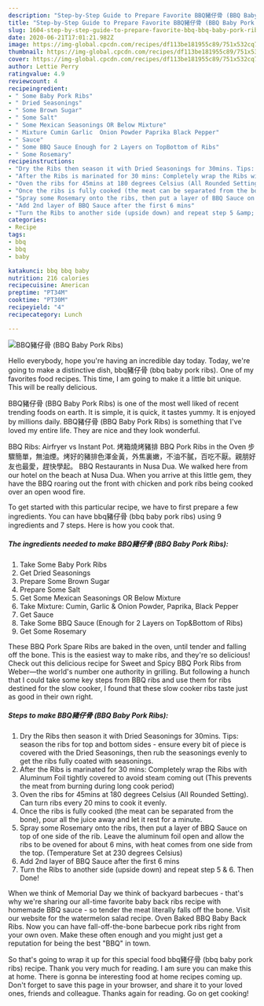 ```yaml
---
description: "Step-by-Step Guide to Prepare Favorite BBQ豬仔骨 (BBQ Baby Pork Ribs)"
title: "Step-by-Step Guide to Prepare Favorite BBQ豬仔骨 (BBQ Baby Pork Ribs)"
slug: 1604-step-by-step-guide-to-prepare-favorite-bbq-bbq-baby-pork-ribs
date: 2020-06-21T17:01:21.982Z
image: https://img-global.cpcdn.com/recipes/df113be181955c89/751x532cq70/bbq豬仔骨-bbq-baby-pork-ribs-recipe-main-photo.jpg
thumbnail: https://img-global.cpcdn.com/recipes/df113be181955c89/751x532cq70/bbq豬仔骨-bbq-baby-pork-ribs-recipe-main-photo.jpg
cover: https://img-global.cpcdn.com/recipes/df113be181955c89/751x532cq70/bbq豬仔骨-bbq-baby-pork-ribs-recipe-main-photo.jpg
author: Lettie Perry
ratingvalue: 4.9
reviewcount: 4
recipeingredient:
- " Some Baby Pork Ribs"
- " Dried Seasonings"
- " Some Brown Sugar"
- " Some Salt"
- " Some Mexican Seasonings OR Below Mixture"
- " Mixture Cumin Garlic  Onion Powder Paprika Black Pepper"
- " Sauce"
- " Some BBQ Sauce Enough for 2 Layers on TopBottom of Ribs"
- " Some Rosemary"
recipeinstructions:
- "Dry the Ribs then season it with Dried Seasonings for 30mins. Tips: season the ribs for top and bottom sides - ensure every bit of piece is covered with the Dried Seasonings, then rub the seasonings evenly to get the ribs fully coated with seasonings."
- "After the Ribs is marinated for 30 mins: Completely wrap the Ribs with Aluminum Foil tightly covered to avoid steam coming out (This prevents the meat from burning during long cook period)"
- "Oven the ribs for 45mins at 180 degrees Celsius (All Rounded Setting). Can turn ribs every 20 mins to cook it evenly."
- "Once the ribs is fully cooked (the meat can be separated from the bone), pour all the juice away and let it rest for a minute."
- "Spray some Rosemary onto the ribs, then put a layer of BBQ Sauce on top of one side of the rib. Leave the aluminum foil open and allow the ribs to be ovened for about 6 mins, with heat comes from one side from the top. (Temperature Set at 230 degrees Celsius)"
- "Add 2nd layer of BBQ Sauce after the first 6 mins"
- "Turn the Ribs to another side (upside down) and repeat step 5 &amp; 6. Then Done!"
categories:
- Recipe
tags:
- bbq
- bbq
- baby

katakunci: bbq bbq baby 
nutrition: 216 calories
recipecuisine: American
preptime: "PT34M"
cooktime: "PT30M"
recipeyield: "4"
recipecategory: Lunch

---
```



![BBQ豬仔骨 (BBQ Baby Pork Ribs)](https://img-global.cpcdn.com/recipes/df113be181955c89/751x532cq70/bbq豬仔骨-bbq-baby-pork-ribs-recipe-main-photo.jpg)

Hello everybody, hope you're having an incredible day today. Today, we're going to make a distinctive dish, bbq豬仔骨 (bbq baby pork ribs). One of my favorites food recipes. This time, I am going to make it a little bit unique. This will be really delicious.

BBQ豬仔骨 (BBQ Baby Pork Ribs) is one of the most well liked of recent trending foods on earth. It is simple, it is quick, it tastes yummy. It is enjoyed by millions daily. BBQ豬仔骨 (BBQ Baby Pork Ribs) is something that I've loved my entire life. They are nice and they look wonderful.

BBQ Ribs: Airfryer vs Instant Pot. 烤箱燒烤豬排 BBQ Pork Ribs in the Oven 步驟簡單，無油煙。烤好的豬排色澤金黃，外焦裏嫩，不油不膩，百吃不厭。親朋好友也最愛，趕快學起。 BBQ Restaurants in Nusa Dua. We walked here from our hotel on the beach at Nusa Dua. When you arrive at this little gem, they have the BBQ roaring out the front with chicken and pork ribs being cooked over an open wood fire.


To get started with this particular recipe, we have to first prepare a few ingredients. You can have bbq豬仔骨 (bbq baby pork ribs) using 9 ingredients and 7 steps. Here is how you cook that.

<!--inarticleads1-->

##### The ingredients needed to make BBQ豬仔骨 (BBQ Baby Pork Ribs):

1. Take  Some Baby Pork Ribs
1. Get  Dried Seasonings
1. Prepare  Some Brown Sugar
1. Prepare  Some Salt
1. Get  Some Mexican Seasonings OR Below Mixture
1. Take  Mixture: Cumin, Garlic &amp; Onion Powder, Paprika, Black Pepper
1. Get  Sauce
1. Take  Some BBQ Sauce (Enough for 2 Layers on Top&amp;Bottom of Ribs)
1. Get  Some Rosemary


These BBQ Pork Spare Ribs are baked in the oven, until tender and falling off the bone. This is the easiest way to make ribs, and they&#39;re so delicious! Check out this delicious recipe for Sweet and Spicy BBQ Pork Ribs from Weber—the world&#39;s number one authority in grilling. But following a hunch that I could take some key steps from BBQ ribs and use them for ribs destined for the slow cooker, I found that these slow cooker ribs taste just as good in their own right. 

<!--inarticleads2-->

##### Steps to make BBQ豬仔骨 (BBQ Baby Pork Ribs):

1. Dry the Ribs then season it with Dried Seasonings for 30mins. Tips: season the ribs for top and bottom sides - ensure every bit of piece is covered with the Dried Seasonings, then rub the seasonings evenly to get the ribs fully coated with seasonings.
1. After the Ribs is marinated for 30 mins: Completely wrap the Ribs with Aluminum Foil tightly covered to avoid steam coming out (This prevents the meat from burning during long cook period)
1. Oven the ribs for 45mins at 180 degrees Celsius (All Rounded Setting). Can turn ribs every 20 mins to cook it evenly.
1. Once the ribs is fully cooked (the meat can be separated from the bone), pour all the juice away and let it rest for a minute.
1. Spray some Rosemary onto the ribs, then put a layer of BBQ Sauce on top of one side of the rib. Leave the aluminum foil open and allow the ribs to be ovened for about 6 mins, with heat comes from one side from the top. (Temperature Set at 230 degrees Celsius)
1. Add 2nd layer of BBQ Sauce after the first 6 mins
1. Turn the Ribs to another side (upside down) and repeat step 5 &amp; 6. Then Done!


When we think of Memorial Day we think of backyard barbecues - that&#39;s why we&#39;re sharing our all-time favorite baby back ribs recipe with homemade BBQ sauce - so tender the meat literally falls off the bone. Visit our website for the watermelon salad recipe. Oven Baked BBQ Baby Back Ribs. Now you can have fall-off-the-bone barbecue pork ribs right from your own oven. Make these often enough and you might just get a reputation for being the best &#34;BBQ&#34; in town. 

So that's going to wrap it up for this special food bbq豬仔骨 (bbq baby pork ribs) recipe. Thank you very much for reading. I am sure you can make this at home. There is gonna be interesting food at home recipes coming up. Don't forget to save this page in your browser, and share it to your loved ones, friends and colleague. Thanks again for reading. Go on get cooking!
